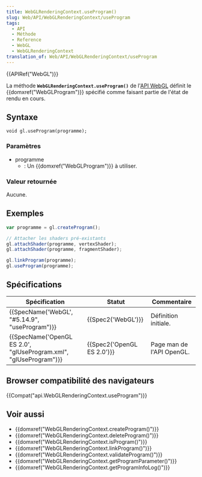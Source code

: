 ```yaml
---
title: WebGLRenderingContext.useProgram()
slug: Web/API/WebGLRenderingContext/useProgram
tags:
  - API
  - Méthode
  - Reference
  - WebGL
  - WebGLRenderingContext
translation_of: Web/API/WebGLRenderingContext/useProgram
---
```

{{APIRef("WebGL")}}

La méthode **`WebGLRenderingContext.useProgram()`** de l'[API WebGL](/fr-FR/docs/Web/API/WebGL_API) définit le {{domxref("WebGLProgram")}} spécifié comme faisant partie de l'état de rendu en cours.

## Syntaxe

    void gl.useProgram(programme);

### Paramètres

- programme
  - : Un {{domxref("WebGLProgram")}} à utiliser.

### Valeur retournée

Aucune.

## Exemples

```js
var programme = gl.createProgram();

// Attacher les shaders pré-existants
gl.attachShader(programme, vertexShader);
gl.attachShader(programme, fragmentShader);

gl.linkProgram(programme);
gl.useProgram(programme);
```

## Spécifications

| Spécification                                                                            | Statut                               | Commentaire               |
| ---------------------------------------------------------------------------------------- | ------------------------------------ | ------------------------- |
| {{SpecName('WebGL', "#5.14.9", "useProgram")}}                             | {{Spec2('WebGL')}}             | Définition initiale.      |
| {{SpecName('OpenGL ES 2.0', "glUseProgram.xml", "glUseProgram")}} | {{Spec2('OpenGL ES 2.0')}} | Page man de l'API OpenGL. |

## Browser compatibilité des navigateurs

{{Compat("api.WebGLRenderingContext.useProgram")}}

## Voir aussi

- {{domxref("WebGLRenderingContext.createProgram()")}}
- {{domxref("WebGLRenderingContext.deleteProgram()")}}
- {{domxref("WebGLRenderingContext.isProgram()")}}
- {{domxref("WebGLRenderingContext.linkProgram()")}}
- {{domxref("WebGLRenderingContext.validateProgram()")}}
- {{domxref("WebGLRenderingContext.getProgramParameter()")}}
- {{domxref("WebGLRenderingContext.getProgramInfoLog()")}}
